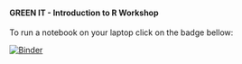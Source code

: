 #### GREEN IT - Introduction to R Workshop

To run a notebook on your laptop click on the badge bellow:

[![Binder](https://mybinder.org/badge_logo.svg)](https://mybinder.org/v2/gh/netbofia/rworkshop-greenit/master)


